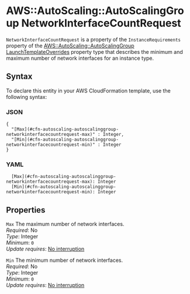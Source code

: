 # AWS::AutoScaling::AutoScalingGroup NetworkInterfaceCountRequest<a name="aws-properties-autoscaling-autoscalinggroup-networkinterfacecountrequest"></a>

`NetworkInterfaceCountRequest` is a property of the `InstanceRequirements` property of the [AWS::AutoScaling::AutoScalingGroup LaunchTemplateOverrides](https://docs.aws.amazon.com/AWSCloudFormation/latest/UserGuide/aws-properties-autoscaling-autoscalinggroup-launchtemplateoverrides.html) property type that describes the minimum and maximum number of network interfaces for an instance type\.

## Syntax<a name="aws-properties-autoscaling-autoscalinggroup-networkinterfacecountrequest-syntax"></a>

To declare this entity in your AWS CloudFormation template, use the following syntax:

### JSON<a name="aws-properties-autoscaling-autoscalinggroup-networkinterfacecountrequest-syntax.json"></a>

```
{
  "[Max](#cfn-autoscaling-autoscalinggroup-networkinterfacecountrequest-max)" : Integer,
  "[Min](#cfn-autoscaling-autoscalinggroup-networkinterfacecountrequest-min)" : Integer
}
```

### YAML<a name="aws-properties-autoscaling-autoscalinggroup-networkinterfacecountrequest-syntax.yaml"></a>

```
  [Max](#cfn-autoscaling-autoscalinggroup-networkinterfacecountrequest-max): Integer
  [Min](#cfn-autoscaling-autoscalinggroup-networkinterfacecountrequest-min): Integer
```

## Properties<a name="aws-properties-autoscaling-autoscalinggroup-networkinterfacecountrequest-properties"></a>

`Max` <a name="cfn-autoscaling-autoscalinggroup-networkinterfacecountrequest-max"></a>
The maximum number of network interfaces\.  
_Required_: No  
_Type_: Integer  
_Minimum_: `0`  
_Update requires_: [No interruption](https://docs.aws.amazon.com/AWSCloudFormation/latest/UserGuide/using-cfn-updating-stacks-update-behaviors.html#update-no-interrupt)

`Min` <a name="cfn-autoscaling-autoscalinggroup-networkinterfacecountrequest-min"></a>
The minimum number of network interfaces\.  
_Required_: No  
_Type_: Integer  
_Minimum_: `0`  
_Update requires_: [No interruption](https://docs.aws.amazon.com/AWSCloudFormation/latest/UserGuide/using-cfn-updating-stacks-update-behaviors.html#update-no-interrupt)
